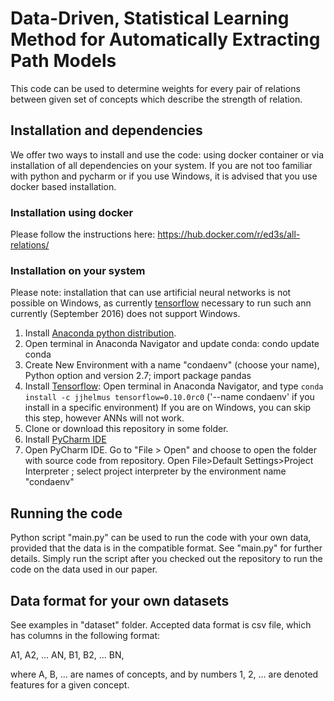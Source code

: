 # Data-Driven, Statistical Learning Method for Automatically Extracting Path Models

This code can be used to determine weights for every pair of relations between given set of concepts which describe the strength of relation.

## Installation and dependencies

We offer two ways to install and use the code: using docker container or via installation of all dependencies on your system.
If you are not too familiar with python and pycharm or if you use Windows, it is advised that you use docker based installation. 

### Installation using docker

Please follow the instructions here:
https://hub.docker.com/r/ed3s/all-relations/

### Installation on your system

Please note: installation that can use artificial neural networks is not possible on Windows, as currently [tensorflow](https://www.tensorflow.org/) necessary to run such ann currently (September 2016) does not support Windows. 

1. Install [Anaconda python distribution](https://www.continuum.io/downloads).
2. Open terminal in Anaconda Navigator and update conda: condo update conda
3. Create New Environment with a name "condaenv" (choose your name), Python option and version 2.7; import package pandas 
4. Install [Tensorflow](https://www.tensorflow.org/): Open terminal in Anaconda Navigator, and type 
`conda install -c jjhelmus tensorflow=0.10.0rc0` ('--name condaenv' if you install in a specific environment)
If you are on Windows, you can skip this step, however ANNs  will not work.
5. Clone or download this repository in some folder. 
6. Install [PyCharm IDE](https://www.jetbrains.com/pycharm/)
7. Open PyCharm IDE. Go to "File > Open" and choose to open the folder with source code from repository. 
Open File>Default Settings>Project Interpreter ; select project interpreter by the environment name "condaenv"

## Running the code

Python script "main.py" can be used to run the code with your own data, provided that the data is in the compatible format. See "main.py" for further details. Simply run the script after you checked out the repository to run the code on the data used in our paper.

## Data format for your own datasets

See examples in "dataset" folder. Accepted data format is csv file, which has columns in the following format:

A1, A2, ... AN, B1, B2, ... BN, 

where A, B, ... are names of concepts, and by numbers 1, 2, ... are denoted features for a given concept.




